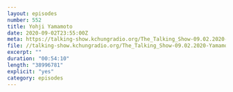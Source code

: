 ```yaml
---
layout: episodes
number: 552
title: Yohji Yamamoto
date: 2020-09-02T23:55:00Z
meta: https://talking-show.kchungradio.org/The_Talking_Show-09.02.2020-Yamamoto.mp3
file: //talking-show.kchungradio.org/The_Talking_Show-09.02.2020-Yamamoto.mp3
excerpt: ""
duration: "00:54:10"
length: "38996781"
explicit: "yes"
category: episodes
---
```

